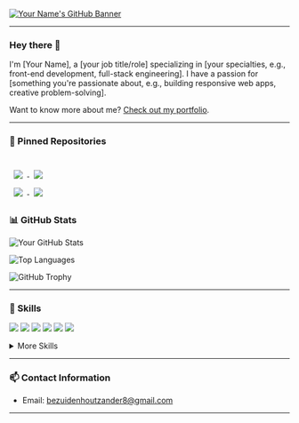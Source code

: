 [![Your Name's GitHub Banner](./assets/GitHubHeader.png)](https://your-portfolio-link)

---

### Hey there 👋

I'm [Your Name], a [your job title/role] specializing in [your specialties, e.g., front-end development, full-stack engineering]. I have a passion for [something you're passionate about, e.g., building responsive web apps, creative problem-solving]. 

Want to know more about me? [Check out my portfolio](https://your-portfolio-link).

---

### 📌 Pinned Repositories

<br>

<a href="https://github.com/ZanderBez/DV-200_S1">
  <img align="center" style="margin:0.5rem" src="https://github-readme-stats.vercel.app/api/pin/?username=ZanderBez&repo=DV-200_S1&title_color=ffffff&text_color=c9cacc&icon_color=4AB197&bg_color=1A2B34" />
</a>

<a href="https://github.com/ZanderBez/HouseHub">
  <img align="center" style="margin:0.5rem" src="https://github-readme-stats.vercel.app/api/pin/?username=ZanderBez&repo=HouseHub&title_color=ffffff&text_color=c9cacc&icon_color=4AB197&bg_color=1A2B34" />
</a>

<br>

<a href="https://github.com/ZanderBez/Management">
  <img align="center" style="margin:0.5rem" src="https://github-readme-stats.vercel.app/api/pin/?username=ZanderBez&repo=Management&title_color=ffffff&text_color=c9cacc&icon_color=4AB197&bg_color=1A2B34" />
</a>

<a href="https://github.com/EnzoDV08/DV_200_Group2_Final">
  <img align="center" style="margin:0.5rem" src="https://github-readme-stats.vercel.app/api/pin/?username=EnzoDV08&repo=DV_200_Group2_Final&title_color=ffffff&text_color=c9cacc&icon_color=4AB197&bg_color=1A2B34" />
</a>

<br>

### 📊 GitHub Stats

![Your GitHub Stats](https://github-readme-stats.vercel.app/api?username=ZanderBez&show_icons=true&theme=radical)


![Top Languages](https://github-readme-stats.vercel.app/api/top-langs/?username=ZanderBez&layout=compact&theme=radical)

![GitHub Trophy](https://github-profile-trophy.vercel.app/?username=ZanderBez&theme=darkhub)



---

### 💼 Skills

![](https://img.shields.io/badge/Code-JavaScript-informational?style=flat&logo=JavaScript&logoColor=white&color=4AB197)
![](https://img.shields.io/badge/Code-React-informational?style=flat&logo=React&logoColor=white&color=4AB197)
![](https://img.shields.io/badge/Code-Node.js-informational?style=flat&logo=Node.js&logoColor=white&color=4AB197)
![](https://img.shields.io/badge/Code-PHP-informational?style=flat&logo=PHP&logoColor=white&color=4AB197)
![](https://img.shields.io/badge/Code-MySQL-informational?style=flat&logo=MySQL&logoColor=white&color=4AB197)
![](https://img.shields.io/badge/Code-MongoDB-informational?style=flat&logo=MongoDB&logoColor=white&color=4AB197)


<details>
<summary>More Skills</summary>

![](https://img.shields.io/badge/Style-CSS-informational?style=flat&logo=css3&logoColor=white&color=4AB197)
![](https://img.shields.io/badge/Tools-Git-informational?style=flat&logo=Git&logoColor=white&color=4AB197)
![](https://img.shields.io/badge/Style-Bootstrap-informational?style=flat&logo=Bootstrap&logoColor=white&color=4AB197)
![](https://img.shields.io/badge/Tools-GitHub-informational?style=flat&logo=GitHub&logoColor=white&color=4AB197)
![](https://img.shields.io/badge/Tools-Illustrator-informational?style=flat&logo=Adobe-Illustrator&logoColor=white&color=4AB197)


</details>

---

### 📫 Contact Information

- Email: [bezuidenhoutzander8@gmail.com](mailto:bezuidenhoutzander8@gmail.com)

---
